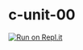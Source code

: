 # c-unit-00

[![Run on Repl.it](https://repl.it/badge/github/fearlesscoders/c-unit-00)](https://repl.it/github/fearlesscoders/c-unit-00) 


